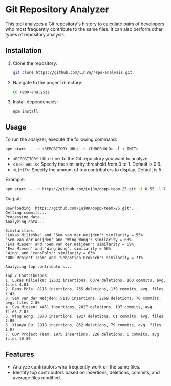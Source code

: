 # Git Repository Analyzer

This tool analyzes a Git repository's history to calculate pairs of developers who most frequently contribute to the same files. It can also perform other types of repository analysis.

## Installation

1. Clone the repository:

   ```bash
   git clone https://github.com/Luj8n/repo-analysis.git
   ```

2. Navigate to the project directory:

   ```bash
   cd repo-analysis
   ```

3. Install dependencies:

   ```bash
   npm install
   ```

## Usage

To run the analyzer, execute the following command:

```bash
npm start -- -r <REPOSITORY_URL> -t <THRESHOLD> -l <LIMIT>
```

- `<REPOSITORY_URL>`: Link to the Git repository you want to analyze.
- `<THRESHOLD>`: Specify the similarity threshold from 0 to 1. Default is 0.6.
- `<LIMIT>`: Specify the amount of top contributors to display. Default is 5.

Example:

```bash
npm start -- -r https://github.com/Luj8n/oopp-team-25.git -t 0.55 -l 7
```

Output:

```
Downloading 'https://github.com/Luj8n/oopp-team-25.git'...
Getting commits...
Processing data...
Analyzing data...

Similarities:
'Lukas Milieška' and 'Sem van der Weijden': similarity = 55%
'Sem van der Weijden' and 'Wing Wong': similarity = 63%
'Eva Miesen' and 'Sem van der Weijden': similarity = 69%
'Eva Miesen' and 'Wing Wong': similarity = 56%
'Wing' and 'rensPols': similarity = 63%
'OOP Project Team' and 'Sebastian Proksch': similarity = 71%

Analyzing top contributors...

Top 7 Contributors:
1. Lukas Milieška: 12532 insertions, 6074 deletions, 160 commits, avg. files 4.01
2. Rens Pols: 8115 insertions, 755 deletions, 139 commits, avg. files 1.42
3. Sem van der Weijden: 5110 insertions, 2269 deletions, 76 commits, avg. files 2.86
4. Eva Miesen: 4451 insertions, 2827 deletions, 107 commits, avg. files 2.07
5. Wing Wong: 3870 insertions, 1927 deletions, 61 commits, avg. files 2.80
6. Xiaoyu Du: 2918 insertions, 852 deletions, 79 commits, avg. files 1.87
7. OOP Project Team: 1875 insertions, 226 deletions, 6 commits, avg. files 10.50
```

## Features

- Analyze contributors who frequently work on the same files.
- Identify top contributors based on insertions, deletions, commits, and average files modified.
